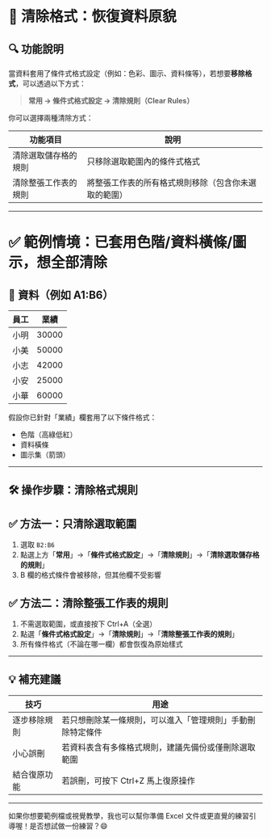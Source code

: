 # 🧹 清除格式：恢復資料原貌

## 🔍 功能說明

當資料套用了條件式格式設定（例如：色彩、圖示、資料條等），若想要**移除格式**，可以透過以下方式：

> **常用 → 條件式格式設定 → 清除規則（Clear Rules）**

你可以選擇兩種清除方式：

| 功能項目 | 說明 |
|----------|------|
| 清除選取儲存格的規則 | 只移除選取範圍內的條件式格式 |
| 清除整張工作表的規則 | 將整張工作表的所有格式規則移除（包含你未選取的範圍）|

---

# ✅ 範例情境：已套用色階/資料橫條/圖示，想全部清除

## 📄 資料（例如 A1:B6）

| 員工   | 業績 |
|--------|------|
| 小明   | 30000 |
| 小美   | 50000 |
| 小志   | 42000 |
| 小安   | 25000 |
| 小華   | 60000 |

假設你已針對「業績」欄套用了以下條件格式：
- 色階（高綠低紅）
- 資料橫條
- 圖示集（箭頭）

---

## 🛠 操作步驟：清除格式規則

## ✅ 方法一：只清除選取範圍
1. 選取 `B2:B6`
2. 點選上方「**常用**」→「**條件式格式設定**」→「**清除規則**」→「**清除選取儲存格的規則**」
3. B 欄的格式條件會被移除，但其他欄不受影響

## ✅ 方法二：清除整張工作表的規則
1. 不需選取範圍，或直接按下 Ctrl+A（全選）
2. 點選「**條件式格式設定**」→「**清除規則**」→「**清除整張工作表的規則**」
3. 所有條件格式（不論在哪一欄）都會恢復為原始樣式

---

## 💡 補充建議

| 技巧 | 用途 |
|------|------|
| 逐步移除規則 | 若只想刪除某一條規則，可以進入「管理規則」手動刪除特定條件 |
| 小心誤刪 | 若資料表含有多條格式規則，建議先備份或僅刪除選取範圍 |
| 結合復原功能 | 若誤刪，可按下 Ctrl+Z 馬上復原操作 |

---

如果你想要範例檔或視覺教學，我也可以幫你準備 Excel 文件或更直覺的練習引導喔！是否想試做一份練習？😄